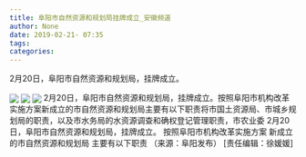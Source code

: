 ```yaml
---
title: 阜阳市自然资源和规划局挂牌成立_安徽频道
author: None
date: 2019-02-21- 07:35
tags: 
categories: 
---
```

2月20日，阜阳市自然资源和规划局，挂牌成立。
<!-- more -->
                
<img align="center" border="0" src="http://p1.ifengimg.com/a/2019_08/a135b24c24c5e87_size37_w568_h425.jpg" />
                
<img align="center" border="0" src="http://p1.ifengimg.com/a/2019_08/3925247a407f219_size53_w756_h442.jpg" />
            
<img align="center" border="0" src="http://p2.ifengimg.com/a/2016/0810/204c433878d5cf9size1_w16_h16.png" />
2月20日，阜阳市自然资源和规划局，挂牌成立。按照阜阳市机构改革实施方案新成立的市自然资源和规划局主要有以下职责将市国土资源局、市城乡规划局的职责，以及市水务局的水资源调查和确权登记管理职责，市农业委
2月20日，阜阳市自然资源和规划局，挂牌成立。
按照阜阳市机构改革实施方案
新成立的市自然资源和规划局
主要有以下职责
（来源：阜阳发布）
[责任编辑：徐媛媛]
            
